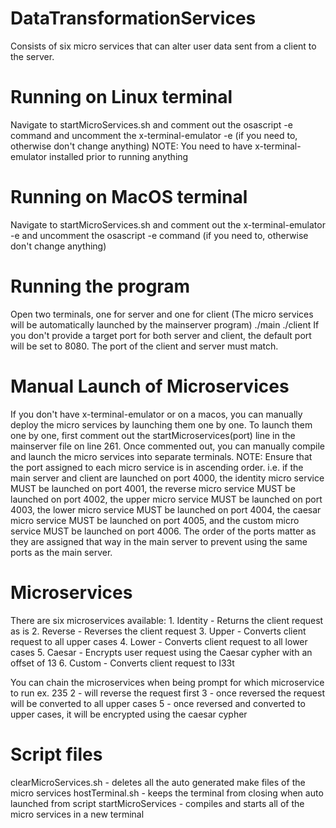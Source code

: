 # DataTransformationServices

Consists of six micro services that can alter user data sent from a client to the server.

# Running on Linux terminal

Navigate to startMicroServices.sh and comment out the osascript -e command and uncomment the  x-terminal-emulator -e (if you need to, otherwise don't change anything)
NOTE: You need to have x-terminal-emulator installed prior to running anything

# Running on MacOS terminal

Navigate to startMicroServices.sh and comment out the x-terminal-emulator -e and uncomment the osascript -e command (if you need to, otherwise don't change anything)

# Running the program

Open two terminals, one for server and one for client (The micro services will be automatically launched by the mainserver program)
./main <Target Port>
./client <Target Port>
If you don't provide a target port for both server and client, the default port will be set to 8080.
The port of the client and server must match.

# Manual Launch of Microservices

If you don't have x-terminal-emulator or on a macos, you can manually deploy the micro services by launching them one by one. To launch them one by one, first comment out the startMicroservices(port) line in the mainserver file on line 261. Once commented out, you can manually compile and launch the micro services into separate terminals.
NOTE: Ensure that the port assigned to each micro service is in ascending order.
i.e. if the main server and client are launched on port 4000, the identity micro service MUST be launched on port 4001, the reverse micro service MUST be launched on port 4002, the upper micro service MUST be launched on port 4003, the lower micro service MUST be launched on port 4004, the caesar micro service MUST be launched on port 4005, and the custom micro service MUST be launched on port 4006.
The order of the ports matter as they are assigned that way in the main server to prevent using the same ports as the main server.

# Microservices

There are six microservices available: 
    1. Identity 
        - Returns the client request as is 
    2. Reverse 
        - Reverses the client request 
    3. Upper 
        - Converts client request to all upper cases 
    4. Lower 
        - Converts client request to all lower cases 
    5. Caesar 
        - Encrypts user request using the Caesar cypher with an offset of 13 
    6. Custom 
        - Converts client request to l33t

You can chain the microservices when being prompt for which microservice to run
ex. 235
2 - will reverse the request first
3 - once reversed the request will be converted to all upper cases
5 - once reversed and converted to upper cases, it will be encrypted using the caesar cypher

# Script files
clearMicroServices.sh - deletes all the auto generated make files of the micro services
hostTerminal.sh - keeps the terminal from closing when auto launched from script
startMicroServices - compiles and starts all of the micro services in a new terminal